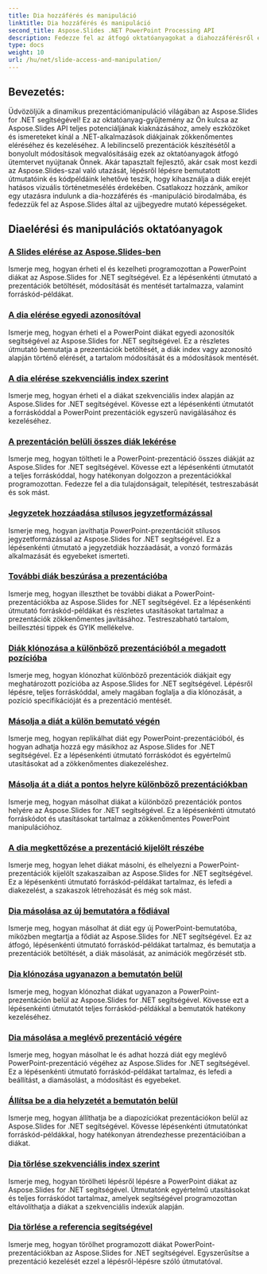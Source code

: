 ```yaml
---
title: Dia hozzáférés és manipuláció
linktitle: Dia hozzáférés és manipuláció
second_title: Aspose.Slides .NET PowerPoint Processing API
description: Fedezze fel az átfogó oktatóanyagokat a diahozzáférésről és a diakezelésről az Aspose.Slides for .NET használatával. Tanuljon meg prezentációkat programozottan létrehozni, módosítani és javítani.
type: docs
weight: 10
url: /hu/net/slide-access-and-manipulation/
---
```

## Bevezetés:

Üdvözöljük a dinamikus prezentációmanipuláció világában az Aspose.Slides for .NET segítségével! Ez az oktatóanyag-gyűjtemény az Ön kulcsa az Aspose.Slides API teljes potenciáljának kiaknázásához, amely eszközöket és ismereteket kínál a .NET-alkalmazások diákjainak zökkenőmentes eléréséhez és kezeléséhez. A lebilincselő prezentációk készítésétől a bonyolult módosítások megvalósításáig ezek az oktatóanyagok átfogó ütemtervet nyújtanak Önnek. Akár tapasztalt fejlesztő, akár csak most kezdi az Aspose.Slides-szal való utazását, lépésről lépésre bemutatott útmutatóink és kódpéldáink lehetővé teszik, hogy kihasználja a diák erejét hatásos vizuális történetmesélés érdekében. Csatlakozz hozzánk, amikor egy utazásra indulunk a dia-hozzáférés és -manipuláció birodalmába, és fedezzük fel az Aspose.Slides által az ujjbegyedre mutató képességeket.

## Diaelérési és manipulációs oktatóanyagok
### [A Slides elérése az Aspose.Slides-ben](./accessing-slides/)
Ismerje meg, hogyan érheti el és kezelheti programozottan a PowerPoint diákat az Aspose.Slides for .NET segítségével. Ez a lépésenkénti útmutató a prezentációk betöltését, módosítását és mentését tartalmazza, valamint forráskód-példákat.
### [A dia elérése egyedi azonosítóval](./access-slide-by-id/)
Ismerje meg, hogyan érheti el a PowerPoint diákat egyedi azonosítók segítségével az Aspose.Slides for .NET segítségével. Ez a részletes útmutató bemutatja a prezentációk betöltését, a diák index vagy azonosító alapján történő elérését, a tartalom módosítását és a módosítások mentését.
### [A dia elérése szekvenciális index szerint](./access-slide-by-index/)
Ismerje meg, hogyan érheti el a diákat szekvenciális index alapján az Aspose.Slides for .NET segítségével. Kövesse ezt a lépésenkénti útmutatót a forráskóddal a PowerPoint prezentációk egyszerű navigálásához és kezeléséhez.
### [A prezentáción belüli összes diák lekérése](./access-all-slides/)
Ismerje meg, hogyan töltheti le a PowerPoint-prezentáció összes diákját az Aspose.Slides for .NET segítségével. Kövesse ezt a lépésenkénti útmutatót a teljes forráskóddal, hogy hatékonyan dolgozzon a prezentációkkal programozottan. Fedezze fel a dia tulajdonságait, telepítését, testreszabását és sok mást.
### [Jegyzetek hozzáadása stílusos jegyzetformázással](./add-notes-slide-with-notes-style/)
Ismerje meg, hogyan javíthatja PowerPoint-prezentációit stílusos jegyzetformázással az Aspose.Slides for .NET segítségével. Ez a lépésenkénti útmutató a jegyzetdiák hozzáadását, a vonzó formázás alkalmazását és egyebeket ismerteti.
### [További diák beszúrása a prezentációba](./add-slides/)
Ismerje meg, hogyan illeszthet be további diákat a PowerPoint-prezentációkba az Aspose.Slides for .NET segítségével. Ez a lépésenkénti útmutató forráskód-példákat és részletes utasításokat tartalmaz a prezentációk zökkenőmentes javításához. Testreszabható tartalom, beillesztési tippek és GYIK mellékelve.
### [Diák klónozása a különböző prezentációból a megadott pozícióba](./clone-slide-from-another-presentation-specified-position/)
Ismerje meg, hogyan klónozhat különböző prezentációk diákjait egy meghatározott pozícióba az Aspose.Slides for .NET segítségével. Lépésről lépésre, teljes forráskóddal, amely magában foglalja a dia klónozását, a pozíció specifikációját és a prezentáció mentését.
### [Másolja a diát a külön bemutató végén](./clone-slide-end-of-another-presentation/)
Ismerje meg, hogyan replikálhat diát egy PowerPoint-prezentációból, és hogyan adhatja hozzá egy másikhoz az Aspose.Slides for .NET segítségével. Ez a lépésenkénti útmutató forráskódot és egyértelmű utasításokat ad a zökkenőmentes diakezeléshez.
### [Másolja át a diát a pontos helyre különböző prezentációkban](./clone-slide-to-specific-position-in-another-presentation/)
Ismerje meg, hogyan másolhat diákat a különböző prezentációk pontos helyére az Aspose.Slides for .NET segítségével. Ez a lépésenkénti útmutató forráskódot és utasításokat tartalmaz a zökkenőmentes PowerPoint manipulációhoz.
### [A dia megkettőzése a prezentáció kijelölt részébe](./clone-slide-into-specified-section/)
Ismerje meg, hogyan lehet diákat másolni, és elhelyezni a PowerPoint-prezentációk kijelölt szakaszaiban az Aspose.Slides for .NET segítségével. Ez a lépésenkénti útmutató forráskód-példákat tartalmaz, és lefedi a diakezelést, a szakaszok létrehozását és még sok mást.
### [Dia másolása az új bemutatóra a fődiával](./clone-slide-to-another-presentation-with-master/)
Ismerje meg, hogyan másolhat át diát egy új PowerPoint-bemutatóba, miközben megtartja a fődiát az Aspose.Slides for .NET segítségével. Ez az átfogó, lépésenkénti útmutató forráskód-példákat tartalmaz, és bemutatja a prezentációk betöltését, a diák másolását, az animációk megőrzését stb.
### [Dia klónozása ugyanazon a bemutatón belül](./clone-slide-within-same-presentation/)
Ismerje meg, hogyan klónozhat diákat ugyanazon a PowerPoint-prezentáción belül az Aspose.Slides for .NET segítségével. Kövesse ezt a lépésenkénti útmutatót teljes forráskód-példákkal a bemutatók hatékony kezeléséhez.
### [Dia másolása a meglévő prezentáció végére](./clone-slide-within-same-presentation-to-end/)
Ismerje meg, hogyan másolhat le és adhat hozzá diát egy meglévő PowerPoint-prezentáció végéhez az Aspose.Slides for .NET segítségével. Ez a lépésenkénti útmutató forráskód-példákat tartalmaz, és lefedi a beállítást, a diamásolást, a módosítást és egyebeket.
### [Állítsa be a dia helyzetét a bemutatón belül](./change-slide-position/)
Ismerje meg, hogyan állíthatja be a diapozíciókat prezentációkon belül az Aspose.Slides for .NET segítségével. Kövesse lépésenkénti útmutatónkat forráskód-példákkal, hogy hatékonyan átrendezhesse prezentációiban a diákat.
### [Dia törlése szekvenciális index szerint](./remove-slide-using-index/)
Ismerje meg, hogyan törölheti lépésről lépésre a PowerPoint diákat az Aspose.Slides for .NET segítségével. Útmutatónk egyértelmű utasításokat és teljes forráskódot tartalmaz, amelyek segítségével programozottan eltávolíthatja a diákat a szekvenciális indexük alapján.
### [Dia törlése a referencia segítségével](./remove-slide-using-reference/)
Ismerje meg, hogyan törölhet programozott diákat PowerPoint-prezentációkban az Aspose.Slides for .NET segítségével. Egyszerűsítse a prezentáció kezelését ezzel a lépésről-lépésre szóló útmutatóval.